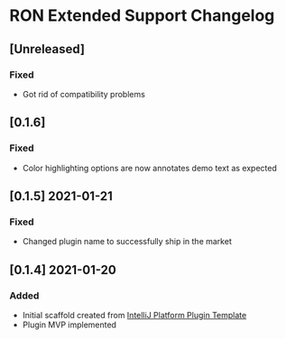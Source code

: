 <!-- Keep a Changelog guide -> https://keepachangelog.com -->

# RON Extended Support Changelog

## [Unreleased]
### Fixed
- Got rid of compatibility problems

## [0.1.6]
### Fixed
- Color highlighting options are now annotates demo text as expected

## [0.1.5] 2021-01-21
### Fixed
- Changed plugin name to successfully ship in the market

## [0.1.4] 2021-01-20
### Added
- Initial scaffold created from [IntelliJ Platform Plugin Template](https://github.com/JetBrains/intellij-platform-plugin-template)
- Plugin MVP implemented
